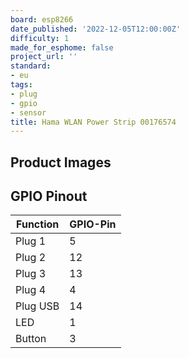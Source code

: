 ```yaml
---
board: esp8266
date_published: '2022-12-05T12:00:00Z'
difficulty: 1
made_for_esphome: false
project_url: ''
standard:
- eu
tags:
- plug
- gpio
- sensor
title: Hama WLAN Power Strip 00176574
---
```


## Product Images

## GPIO Pinout

| Function   | GPIO-Pin |
| ---------- | -------- |
| Plug 1     | 5        |
| Plug 2     | 12       |
| Plug 3     | 13       |
| Plug 4     | 4        |
| Plug USB   | 14       |
| LED        | 1        |
| Button     | 3        |